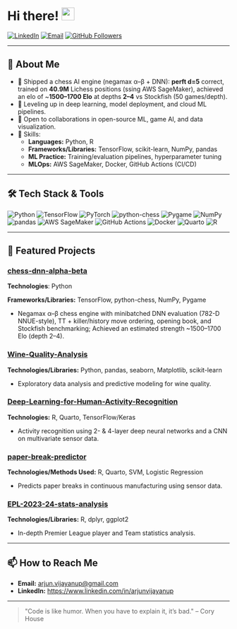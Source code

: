 # Hi there! <img src="https://media.giphy.com/media/hvRJCLFzcasrR4ia7z/giphy.gif" width="29px" height="29px">

[![LinkedIn](https://img.shields.io/badge/LinkedIn-Profile-blue)](https://www.linkedin.com/in/arjunvijayanup/)  [![Email](https://img.shields.io/badge/Email-arjun.vijayanup%40gmail.com-red)](mailto:arjun.vijayanup@gmail.com)  [![GitHub Followers](https://img.shields.io/github/followers/arjunvijayanup?label=Follow&style=social)](https://github.com/arjunvijayanup)

---

## 🚀 About Me

- 🔭 Shipped a chess AI engine (negamax α–β + DNN): **perft d=5** correct, trained on **40.9M** Lichess positions (ssing AWS SageMaker), achieved an elo of ~**1500–1700 Elo** at depths **2–4** vs Stockfish (50 games/depth).
- 🌱 Leveling up in deep learning, model deployment, and cloud ML pipelines.
- 👯 Open to collaborations in open-source ML, game AI, and data visualization.
- 💬 Skills:
  - **Languages:** Python, R
  - **Frameworks/Libraries:** TensorFlow, scikit-learn, NumPy, pandas
  - **ML Practice:** Training/evaluation pipelines, hyperparameter tuning
  - **MLOps:** AWS SageMaker, Docker, GitHub Actions (CI/CD)

---

## 🛠️ Tech Stack & Tools

<p>
  <!-- Core -->
  <img src="https://img.shields.io/badge/Python-3776AB?logo=python&logoColor=white&style=for-the-badge" alt="Python" />
  <img src="https://img.shields.io/badge/TensorFlow-FF6F00?logo=tensorflow&logoColor=white&style=for-the-badge" alt="TensorFlow" />
  <img src="https://img.shields.io/badge/PyTorch-EE4C2C?logo=pytorch&logoColor=white&style=for-the-badge" alt="PyTorch" />
  <img src="https://img.shields.io/badge/python--chess-3776AB?logo=python&logoColor=white&style=for-the-badge" alt="python-chess" />
  <img src="https://img.shields.io/badge/Pygame-14354C?logo=python&logoColor=white&style=for-the-badge" alt="Pygame" />
  <!-- Numerics/Data -->
  <img src="https://img.shields.io/badge/NumPy-013243?logo=numpy&logoColor=white&style=for-the-badge" alt="NumPy" />
  <img src="https://img.shields.io/badge/pandas-150458?logo=pandas&logoColor=white&style=for-the-badge" alt="pandas" />
  <!-- MLOps -->
  <img src="https://img.shields.io/badge/AWS%20SageMaker-232F3E?logo=amazonaws&logoColor=white&style=for-the-badge" alt="AWS SageMaker" />
  <img src="https://img.shields.io/badge/GitHub%20Actions-2671E5?logo=githubactions&logoColor=white&style=for-the-badge" alt="GitHub Actions" />
  <img src="https://img.shields.io/badge/Docker-2496ED?logo=docker&logoColor=white&style=for-the-badge" alt="Docker" />
  <!-- Docs -->
  <img src="https://img.shields.io/badge/Quarto-137EFF?logo=quarto&logoColor=white&style=for-the-badge" alt="Quarto" />
  <img src="https://img.shields.io/badge/R-276DC3?logo=r&logoColor=white&style=for-the-badge" alt="R" />
</p>

---

<!--## 📈 GitHub Statistics

<p align="center">
  <img src="https://github-readme-stats.vercel.app/api?username=arjunvijayanup&show_icons=true&theme=radical" alt="Your GitHub Stats" />
</p>

--->

## 📂 Featured Projects

<!-- Use GitHub’s pinning feature to pin these in your profile -->

### [chess-dnn-alpha-beta](https://github.com/arjunvijayanup/chess-dnn-alpha-beta)

**Technologies**: Python

**Frameworks/Libraries:** TensorFlow, python-chess, NumPy, Pygame
- Negamax α–β chess engine with minibatched DNN evaluation (782-D NNUE-style), TT + killer/history move ordering, opening book, and Stockfish benchmarking; Achieved an estimated strength ~1500–1700 Elo (depth 2–4).
 
### [Wine-Quality-Analysis](https://github.com/arjunvijayanup/Wine-Quality-Analysis)
**Technologies/Libraries:** Python, pandas, seaborn, Matplotlib, scikit-learn 
- Exploratory data analysis and predictive modeling for wine quality.

### [Deep-Learning-for-Human-Activity-Recognition ](https://github.com/arjunvijayanup/Deep-Learning-for-Human-Activity-Recognition)
**Technologies:** R, Quarto, TensorFlow/Keras
- Activity recognition using 2- & 4-layer deep neural networks and a CNN on multivariate sensor data.

### [paper-break-predictor](https://github.com/arjunvijayanup/paper-break-predictor)
**Technologies/Methods Used:** R, Quarto, SVM, Logistic Regression
- Predicts paper breaks in continuous manufacturing using sensor data.

### [EPL-2023-24-stats-analysis ](https://github.com/arjunvijayanup/EPL-2023-24-stats-analysis)
**Technologies/Libraries:** R, dplyr, ggplot2
- In-depth Premier League player and Team statistics analysis.

---

## 📫 How to Reach Me

- **Email:** arjun.vijayanup@gmail.com
- **LinkedIn:** https://www.linkedin.com/in/arjunvijayanup

---

> "Code is like humor. When you have to explain it, it’s bad." – Cory House

